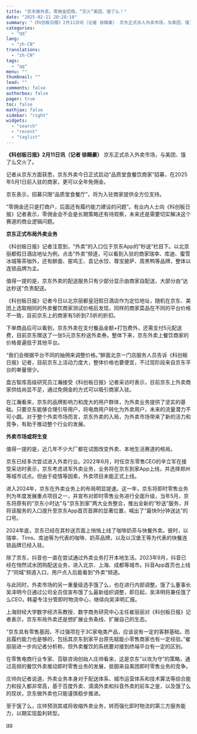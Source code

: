 ```yaml
---
title: "京东做外卖，零佣金招商，“交火”美团、饿了么！"
date: "2025-02-11 20:28:10"
summary: "《科创板日报》2月11日讯（记者 徐赐豪） 京东正式杀入外卖市场，与美团、饿了么交火了。记者从京东方..."
categories:
  - "qq"
lang:
  - "zh-CN"
translations:
  - "zh-CN"
tags:
  - "qq"
menu: ""
thumbnail: ""
lead: ""
comments: false
authorbox: false
pager: true
toc: false
mathjax: false
sidebar: "right"
widgets:
  - "search"
  - "recent"
  - "taglist"
---
```


**《科创板日报》2月11日讯（记者 徐赐豪）** 京东正式杀入外卖市场，与美团、饿了么交火了。

记者从京东方面获悉，京东外卖今日正式启动“品质堂食餐饮商家”招募，在2025年5月1日前入驻的商家，更可以全年免佣金。

京东表示，招募只限“品质堂食餐厅”，将为入驻商家提供全方位支持。

“零佣金还只是打商户，后面还有履约能力建设的问题”。有业内人士向《科创板日报》记者表示，零佣金会不会是长期策略还有待观察，未来还是需要切实解决这个赛道的商业逻辑问题。

**京东正式布局外卖业务**

《科创板日报》记者注意到，“外卖”的入口位于京东App的“秒送”栏目下。以北京丽都假日酒店地址为例，点击“外卖”频道，可以看到入驻的商家瑞幸、库迪、蜜雪冰城等茶咖外，还有醉面、窑鸡王、袁记水饺、尊宝披萨、周黑鸭等品牌，整体以连锁品牌为主。

值得一提的是，京东外卖的配送服务只有少部分显示由商家自配送，大部分由“达达秒送”负责配送。

《科创板日报》记者今日以北京丽都皇冠假日酒店作为定位地址，随机在京东、美团上选取相同的外卖餐饮商家测试价格后发现，同样的商家菜品在不同的平台价格不一致，目前京东上的商家有5折到7.5折的折扣。

下单商品后可以看到，京东外卖在支付餐品金额+打包费外，还需支付5元配送费，目前京东赠送了一张5元京东秒送外卖券。整体下来，京东外卖上餐饮商家的价格普遍低于其他平台。

“我们会根据平台不同的抽佣来调整价格。”醉面北京一门店服务人员告诉《科创板日报》记者，目前京东上活动力度大，整体价格也要便宜，不过现阶段来自京东平台的单量很少。

盘古智库高级研究员江瀚接受《科创板日报》记者采访时表示，目前京东上外卖商家供给尚显不足，通过免佣金的方式可以吸引商家入驻。

在江瀚看来，京东的品牌影响力和庞大的用户群体，为外卖业务提供了坚实的基础。只要京东能够合理引导用户，将电商用户转化为外卖用户，未来的流量潜力不可小觑。对于整个外卖市场而言，京东外卖的入局，为外卖市场带来了新的活力和竞争，有助于推动整个行业的发展。

**外卖市场或将生变**

值得一提的是，近几年不少大厂都在试图改变外卖、本地生活赛道的格局。

京东已经多次尝试进入外卖行业。2022年6月，时任京东零售CEO的辛立军在接受采访时表示，京东考虑进军外卖业务，业务将在京东到家App上线，并选择郑州等城市试点。但由于疫情等因素，外卖项目未能正式上线。

进入2024年，京东在外卖业务上的布局明显提速。这一年，京东将即时零售业务列为年度发展重点项目之一，并宣布对即时零售业务进行全面升级，当年5月，京东将原有的“京东小时达”与“京东到家”两大业务整合，推出全新的“秒送”服务，并将该服务的入口提升至京东App首页首屏的显著位置，喊出了“最快9分钟送达”的口号。

2024年底，京东已经在其秒送页面上悄悄上线了咖啡奶茶与快餐外卖。彼时，以瑞幸、Tims、库迪等为代表的咖啡、奶茶品牌，以及以汉堡王等为代表的快餐连锁品牌已经入驻。

除了京东，抖音也一直在尝试通过外卖业务打开本地生活。2023年9月，抖音已经在悄然试水团购配送业务，进入北京、上海、成都等城市。抖音App首页也上线了“同城”频道入口，用户点入后能看到“外卖”频道。

与此同时，外卖市场的另一重量级选手饿了么，也在进行内部调整。饿了么董事长吴泽明今日通过公司全员信宣布饿了么最新组织调整，即日起，吴泽明将兼任饿了么CEO，韩鎏专注分管即时物流中心，继续向吴泽明汇报。

上海财经大学数字经济系教授、数字商务研究中心主任崔丽丽对《科创板日报》记者表示，京东布局外卖还是想扩展业务条线、扩展自己的生态。

“京东具有零售基因，不过强项在于3C家电类产品，应该说有一定的客群基础，而且履约能力也是够的，包括其京东到家平台原先赋能小零售商家也有一定经验。”崔丽丽进一步向记者分析称，但外卖餐饮的系统要对接到终端平台有一定的区别。

在零售电商行业专家、百联咨询创始人庄帅看来，这是京东“以攻为守”的策略，通过高频的餐饮外卖推动即时零售业务的发展，抵御来自美团即时零售业务的竞争。

庄帅向记者说道，外卖业务本身对于配送体系、城市运营体系和技术算法等综合能力和投入都非常高，基于百度外卖、滴滴外卖和抖音外卖的前车之鉴，以及饿了么的现状，京东做外卖也只能谨慎稳步推进。

至于饿了么，庄帅预测其或将收缩外卖业务，转而强化即时物流的第三方服务能力，以期实现盈利转型。

[qq](https://new.qq.com/rain/a/20250211A087LN00)
